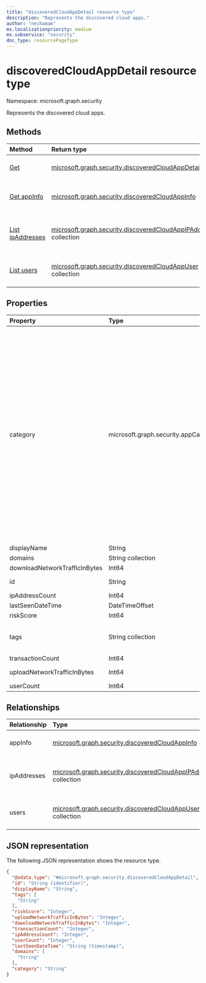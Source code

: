 ```yaml
---
title: "discoveredCloudAppDetail resource type"
description: "Represents the discovered cloud apps."
author: "nechamam"
ms.localizationpriority: medium
ms.subservice: "security"
doc_type: resourcePageType
---
```


# discoveredCloudAppDetail resource type

Namespace: microsoft.graph.security

Represents the discovered cloud apps. 

## Methods
|Method|Return type|Description|
|:---|:---|:---|
|[Get](../api/security-discoveredcloudappdetail-get.md)|[microsoft.graph.security.discoveredCloudAppDetail](../resources/security-discoveredcloudappdetail.md)|Read the properties and relationships of a discovered cloud app.|
|[Get appInfo](../api/security-discoveredcloudappinfo-get.md)|[microsoft.graph.security.discoveredCloudAppInfo](../resources/security-discoveredcloudappinfo.md) |Get the discoveredCloudAppInfo resource from the appInfo navigation property.|
|[List ipAddresses](../api/security-discoveredcloudappdetail-list-ipaddresses.md)|[microsoft.graph.security.discoveredCloudAppIPAddress](../resources/security-discoveredcloudappipaddress.md) collection|Get the discoveredCloudAppIPAddress resources from the ipAddresses navigation property.|
|[List users](../api/security-discoveredcloudappdetail-list-users.md)|[microsoft.graph.security.discoveredCloudAppUser](../resources/security-discoveredcloudappuser.md) collection|Get the discoveredCloudAppUser resources from the users navigation property.|

## Properties
|Property|Type|Description|
|:---|:---|:---|
|category|microsoft.graph.security.appCategory|The discovered app's category. Possible values include: `security`, `collaboration`, `hostingServices`, `onlineMeetings`, `newsAndEntertainment`, `eCommerce`, `education`, `cloudStorage`, `marketing`, `operationsManagement`, `health`, `advertising`, `productivity`, `accountingAndFinance`, `contentManagement`, `contentSharing`, `businessManagement`, `communications`, `dataAnalytics`, `businessIntelligence`, `webemail`, `codeHosting`, `webAnalytics`, `socialNetwork`, `crm`, `forums`, `humanResourceManagement`, `transportationAndTravel`, `productDesign`, `sales`, `cloudComputingPlatform`, `projectManagement`, `personalInstantMessaging`, `developmentTools`, `itServices`, `supplyChainAndLogistics`, `propertyManagement`, `customerSupport`, `internetOfThings`, `vendorManagementSystems`, `websiteMonitoring`, `generativeAi`, `unknown`, `unknownFutureValue`.|
|displayName|String|The app name.|
|domains|String collection|The domain.|
|downloadNetworkTrafficInBytes|Int64|The download traffic size.|
|id|String|The app's SaaSDB ID. Inherited from [microsoft.graph.entity](../resources/entity.md).|
|ipAddressCount|Int64|The IP address.|
|lastSeenDateTime|DateTimeOffset|The last seen date.|
|riskScore|Int64|The app's risk score.|
|tags|String collection|The app's tag name. Possible values include `Unsanctioned`,`Sanctioned`,`Monitored`, or a custom created tag.|
|transactionCount|Int64|The app transaction count.|
|uploadNetworkTrafficInBytes|Int64|The app upload traffic size, in bytes.|
|userCount|Int64|The count of users using the app.|

## Relationships
|Relationship|Type|Description|
|:---|:---|:---|
|appInfo|[microsoft.graph.security.discoveredCloudAppInfo](../resources/security-discoveredcloudappinfo.md)|The application information.|
|ipAddresses|[microsoft.graph.security.discoveredCloudAppIPAddress](../resources/security-discoveredcloudappipaddress.md) collection|The list of IP addresses accessed by the app.|
|users|[microsoft.graph.security.discoveredCloudAppUser](../resources/security-discoveredcloudappuser.md) collection|The list of users accessing the app.|

## JSON representation
The following JSON representation shows the resource type.
<!-- {
  "blockType": "resource",
  "keyProperty": "id",
  "@odata.type": "microsoft.graph.security.discoveredCloudAppDetail",
  "baseType": "microsoft.graph.entity",
  "openType": false
}
-->
``` json
{
  "@odata.type": "#microsoft.graph.security.discoveredCloudAppDetail",
  "id": "String (identifier)",
  "displayName": "String",
  "tags": [
    "String"
  ],
  "riskScore": "Integer",
  "uploadNetworkTrafficInBytes": "Integer",
  "downloadNetworkTrafficInBytes": "Integer",
  "transactionCount": "Integer",
  "ipAddressCount": "Integer",
  "userCount": "Integer",
  "lastSeenDateTime": "String (timestamp)",
  "domains": [
    "String"
  ],
  "category": "String"
}
```

